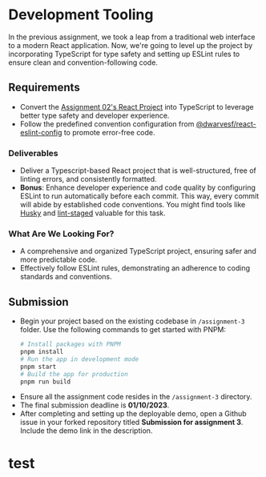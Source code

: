 # Development Tooling

In the previous assignment, we took a leap from a traditional web interface to a
modern React application. Now, we're going to level up the project by
incorporating TypeScript for type safety and setting up ESLint rules to ensure
clean and convention-following code.

## Requirements

- Convert the [Assignment 02's React Project](../assignment-2/) into TypeScript
  to leverage better type safety and developer experience.
- Follow the predefined convention configuration from
  [@dwarvesf/react-eslint-config](https://github.com/dwarvesf/react-toolkit/tree/master/packages/eslint-config)
  to promote error-free code.

### Deliverables

- Deliver a Typescript-based React project that is well-structured, free of
  linting errors, and consistently formatted.
- **Bonus**: Enhance developer experience and code quality by configuring ESLint
  to run automatically before each commit. This way, every commit will abide by
  established code conventions. You might find tools like
  [Husky](https://typicode.github.io/husky/) and
  [lint-staged](https://github.com/okonet/lint-staged) valuable for this task.

### What Are We Looking For?

- A comprehensive and organized TypeScript project, ensuring safer and more
  predictable code.
- Effectively follow ESLint rules, demonstrating an adherence to coding
  standards and conventions.

## Submission

- Begin your project based on the existing codebase in `/assignment-3` folder.
  Use the following commands to get started with PNPM:
  ```bash
  # Install packages with PNPM
  pnpm install
  # Run the app in development mode
  pnpm start
  # Build the app for production
  pnpm run build
  ```
- Ensure all the assignment code resides in the `/assignment-3` directory.
- The final submission deadline is **01/10/2023**.
- After completing and setting up the deployable demo, open a Github issue in
  your forked repository titled **Submission for assignment 3**. Include the
  demo link in the description.

# test
